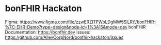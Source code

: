 # bonFHIR Hackaton

Figma: https://www.figma.com/file/zzwERZITPWoLDgMW5SlLRY/bonFHIR-%7C-EHR-Demo?type=design&node-id=1%3A15&mode=dev
bonFHIR Documentation: https://bonfhir.dev
Issues: https://github.com/AlleyCorpNord/bonfhir-hackaton/issues
